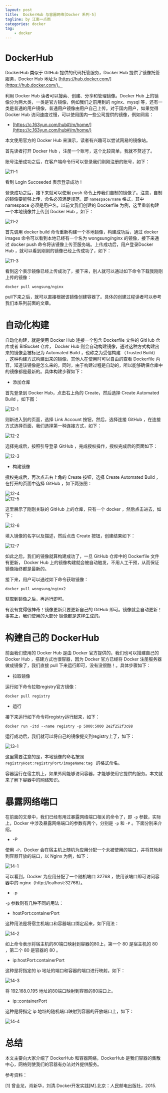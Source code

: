 ```yaml
---
layout: post
title:  DockerHub 与容器网络[Docker 系列-5]
tagline: by 江南一点雨
categories: docker
tag: 
    - docker
---
```


# DockerHub

DockerHub 类似于 GitHub 提供的代码托管服务，Docker Hub 提供了镜像托管服务，Docker Hub 地址为 [https://hub.docker.com/](https://hub.docker.com/)。

<!--more-->

利用 Docker Hub 读者可以搜索、创建、分享和管理镜像。Docker Hub 上的镜像分为两大类，一类是官方镜像，例如我们之前用到的 nginx、mysql 等，还有一类是普通的用户镜像，普通用户镜像由用户自己上传。对于国内用户，如果觉得 Docker Hub 访问速度过慢，可以使用国内一些公司提供的镜像，例如网易：

- [https://c.163yun.com/hub#/m/home/](https://c.163yun.com/hub#/m/home/) 

本文使用官方的 Docker Hub 来演示，读者有兴趣可以尝试网易的镜像站。

首先读者打开 Docker Hub ，注册一个账号，这个比较简单，我就不赘述了。

账号注册成功之后，在客户端命令行可以登录我们刚刚注册的账号，如下：  

![11-1](/assets/images/2019/java/image_javaboy/0530/11-1.png)

看到 Login Succeeded 表示登录成功！  

登录成功之后，接下来就可以使用 push 命令上传我们自制的镜像了。注意，自制的镜像要能够上传，命名必须满足规范，即 `namespace/name` 格式，其中 namespace 必须是用户名，以前文我们创建的 Dockerfile 为例，这里重新构建一个本地镜像并上传到 Docker Hub ，如下：  

![11-2](/assets/images/2019/java/image_javaboy/0530/11-2.png)  

首先调用 docker build 命令重新构建一个本地镜像，构建成功后，通过 docker images 命令可以看到本地已经有一个名为 wongsung/nginx 的镜像，接下来通过 docker push 命令将该镜像上传至服务端。上传成功后，用户登录Docker Hub ，就可以看到刚刚的镜像已经上传成功了，如下：  

![11-3](/assets/images/2019/java/image_javaboy/0530/11-3.png)  

看到这个表示镜像已经上传成功了，接下来，别人就可以通过如下命令下载我刚刚上传的镜像：  

```
docker pull wongsung/nginx
```  

pull下来之后，就可以直接根据该镜像创建容器了。具体的创建过程读者可以参考我们本系列前面的文章。

# 自动化构建

自动化构建，就是使用 Docker Hub 连接一个包含 Dockerfile 文件的 GitHub 仓库或者 BitBucket 仓库， Docker Hub 则会自动构建镜像，通过这种方式构建出来的镜像会被标记为 Automated Build ，也称之为受信构建 （Trusted Build） ，这种构建方式构建出来的镜像，其他人在使用时可以自由的查看 Dockerfile 内容，知道该镜像是怎么来的，同时，由于构建过程是自动的，所以能够确保仓库中的镜像都是最新的。具体构建步骤如下：  

- 添加仓库

首先登录到 Docker Hub，点击右上角的 Create，然后选择 Create Automated Build ，如下图：  

![12-1](/assets/images/2019/java/image_javaboy/0530/12-1.png)  

则新进入到的页面，选择 Link Account 按钮，然后，选择连接 GitHub ，在连接方式选择页面，我们选择第一种连接方式，如下：

![12-2](/assets/images/2019/java/image_javaboy/0530/12-2.png)  

选择完成后，按照引导登录 GitHub ，完成授权操作，授权完成后的页面如下：  

![12-3](/assets/images/2019/java/image_javaboy/0530/12-3.png)

- 构建镜像

授权完成后，再次点击右上角的 Create 按钮，选择 Create Automated Build ，在打开的页面中选择 GitHub ，如下两张图：  

![12-4](/assets/images/2019/java/image_javaboy/0530/12-4.png)  
![12-5](/assets/images/2019/java/image_javaboy/0530/12-5.png) 

这里展示了刚刚关联的 GitHub 上的仓库，只有一个 docker ，然后点击进去，如下：  

![12-6](/assets/images/2019/java/image_javaboy/0530/12-6.png)  

填入镜像的名字以及描述，然后点击 Create 按钮，创建结果如下：  

![12-7](/assets/images/2019/java/image_javaboy/0530/12-7.png)  

如此之后，我们的镜像就算构建成功了，一旦 GitHub 仓库中的 Dockerfile 文件有更新， Docker Hub 上的镜像构建就会被自动触发，不用人工干预，从而保证镜像始终都是最新的。


接下来，用户可以通过如下命令获取镜像：  

```
docker pull wongsung/nginx2
```  

获取到镜像之后，再运行即可。

有没有觉得很神奇！镜像更新只要更新自己的 GitHub 即可。镜像就会自动更新！事实上，我们使用的大部分 镜像都是这样生成的。

# 构建自己的 DockerHub

前面我们使用的 Docker Hub 是由 Docker 官方提供的，我们也可以搭建自己的 Docker Hub ，搭建方式也很容器，因为 Docker 官方已经将 Docker 注册服务器做成镜像了，我们直接 pull 下来运行即可，没有没很酷！。具体步骤如下：  

- 拉取镜像

运行如下命令拉取registry官方镜像：  

```
docker pull registry
```  

- 运行

接下来运行如下命令将registry运行起来，如下：  

```
docker run -itd --name registry -p 5000:5000 2e2f252f3c88
```  

运行成功后，我们就可以将自己的镜像提交到registry上了，如下：  


![13-1](/assets/images/2019/java/image_javaboy/0530/13-1.png)  

这里需要注意的是，本地镜像的命名按照 `registryHost:registryPort/imageName:tag ` 的格式命名。  

容器运行在宿主机上，如果外网能够访问容器，才能够使用它提供的服务。本文就来了解下容器中的网络知识。  

#  暴露网络端口

在前面的文章中，我们已经有用过暴露网络端口相关的命令了，即 `-p` 参数，实际上，Docker 中涉及暴露网络端口的参数有两个，分别是 `-p` 和 `-P` 。下面分别来介绍。  

- -P

使用 `-P`，Docker 会在宿主机上随机为应用分配一个未被使用的端口，并将其映射到容器开放的端口，以 Nginx 为例，如下：  

![14-1](/assets/images/2019/java/image_javaboy/0530/14-1.png)  

可以看到，Docker 为应用分配了一个随机端口 32768 ，使用该端口即可访问容器中的 nginx（http://lcalhost:32768）。 

- -p

`-p` 参数则有几种不同的用法：  

- hostPort:containerPort

这种用法是将宿主机端口和容器端口绑定起来，如下用法：  

![14-2](/assets/images/2019/java/image_javaboy/0530/14-2.png)  

如上命令表示将宿主机的80端口映射到容器的80上，第一个 80 是宿主机的 80 ，第二个 80 是容器的 80 。

- ip:hostPort:containerPort

这种是将指定的 ip 地址的端口和容器的端口进行映射。如下：  

![14-3](/assets/images/2019/java/image_javaboy/0530/14-3.png)  

将 192.168.0.195 地址的80端口映射到容器的80端口上。  

- ip::containerPort

这种是将指定 ip 地址的随机端口映射到容器的开放端口上，如下：  

![14-4](/assets/images/2019/java/image_javaboy/0530/14-4.png)  

# 总结

本文主要向大家介绍了 DockerHub 和容器网络，DockerHub 是我们容器的集散中心，网络则使我们的容器有办法对外提供服务。

参考资料：

[1] 曾金龙，肖新华，刘清.Docker开发实践[M].北京：人民邮电出版社，2015.